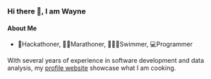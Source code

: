 ### Hi there 👋, I am Wayne

#### About Me
- 🌙Hackathoner, 🏃🏻Marathoner, 🏊🏼‍♂️Swimmer, 💻Programmer

With several years of experience in software development and data analysis, my [profile website](https://www.waynej.me) showcase what I am cooking.




<!--


![Wayne's GitHub stats](https://github-readme-stats.vercel.app/api?username=wayne-xyz)


![Top Langs](https://github-readme-stats.vercel.app/api/top-langs/?username=wayne-xyz&layout=compact)


Here are some ideas to get you started:

- 🔭 I’m currently working on ...
- 🌱 I’m currently learning ...
- 👯 I’m looking to collaborate on ...
- 🤔 I’m looking for help with ...
- 💬 Ask me about ...
- 📫 How to reach me: ...
- 😄 Pronouns: ...
- ⚡ Fun fact: ...
-->
